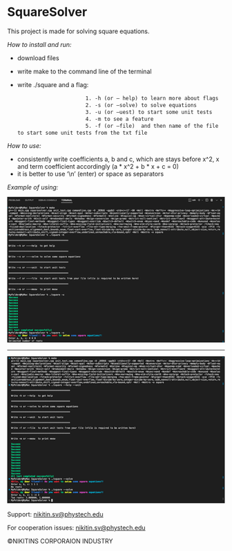 # SquareSolver



This project is made for solving square equations.

_How to install and run:_

  - download files  
  - write make to the command line of the terminal 
  - write ./square and a flag:
  
                              1. -h (or — help) to learn more about flags
                              2. -s (or —solve) to solve equations
                              3. -u (or —uest) to start some unit tests									 
                              4. -m to see a feature
                              5. -f (or —file)  and then name of the file to start some unit tests from the txt file
_How to use:_
  - consistently write coefficients a, b and c, which are stays before x^2, x and term coefficient accordingly (a * x^2 + b * x + c = 0)
  - it is better to use ‘\n’ (enter) or space as separators

_Example of using:_

![alt text](Example_of_using1.png)

---------------------------------------------------------

![alt text](Example_of_using2.png)
 
Support: nikitin.sv@phystech.edu

For cooperation issues: nikitin.sv@phystech.edu

©NIKITINS CORPORAION INDUSTRY
